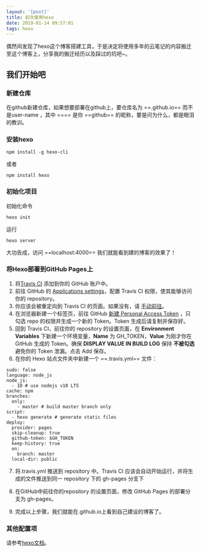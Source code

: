 ```yaml
---
layout: '[post]'
title: 初次使用hexo
date: 2019-01-14 09:57:01
tags: hexo
---
```


偶然间发现了hexo这个博客搭建工具，于是决定将使用多年的云笔记的内容搬迁至这个博客上，分享我的搬迁经历以及踩过的坑吧~。
<!-- more -->

## 我们开始吧

### 新建仓库

在github新建仓库，如果想要部署在github上，要仓库名为 ==<user-name>.github.io== 而不是user-name ，其中 ==<user-name>== 是你 ==github== 的昵称，要是问为什么，都是眼泪的教训。
### 安装hexo

```
npm install -g hexo-cli
```
或者
```
npm install hexo
```
### 初始化项目
初始化命令
```
hexo init
```
运行
```
hexo server
```
大功告成，访问 ==localhost:4000== 我们就能看到建的博客的效果了！
### 将Hexo部署到GitHub Pages上
1. 将[Travis CI](https://github.com/marketplace/travis-ci) 添加到你的 GitHub 账户中。
2. 前往 GitHub 的 [Applications settings](https://github.com/settings/installations)，配置 Travis CI 权限，使其能够访问你的 repository。
3. 你应该会被重定向到 Travis CI 的页面。如果没有，请 [手动前往](https://travis-ci.com/)。
4. 在浏览器新建一个标签页，前往 GitHub [新建 Personal Access Token](https://github.com/settings/tokens) ，只勾选 repo 的权限并生成一个新的 Token。Token 生成后请复制并保存好。
5. 回到 Travis CI，前往你的 repository 的设置页面，在 **Environment Variables** 下新建一个环境变量，**Name** 为 GH_TOKEN，**Value** 为刚才你在 GitHub 生成的 Token。确保 **DISPLAY VALUE IN BUILD LOG** 保持 **不被勾选** 避免你的 Token 泄漏。点击 Add 保存。
6. 在你的 Hexo 站点文件夹中新建一个 ==.travis.yml== 文件：

```
sudo: false
language: node_js
node_js:
  - 10 # use nodejs v10 LTS
cache: npm
branches:
  only:
    - master # build master branch only
script:
  - hexo generate # generate static files
deploy:
  provider: pages
  skip-cleanup: true
  github-token: $GH_TOKEN
  keep-history: true
  on:
    branch: master
  local-dir: public
```

7. 将.travis.yml 推送到 repository 中。Travis CI 应该会自动开始运行，并将生成的文件推送到同一 repository 下的 gh-pages 分支下

8. 在GitHub中前往你的repository 的设置页面，修改 GitHub Pages 的部署分支为 gh-pages。
9.  完成以上步骤，我们就能在<user-name>.github.io上看到自己建设的博客了。
### 其他配置项
请参考[hexo文档](https://hexo.io/zh-cn/docs)。



